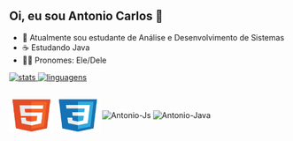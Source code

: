 ## Oi, eu sou Antonio Carlos 👋

- 🔭 Atualmente sou estudante de Análise e Desenvolvimento de Sistemas
- ☕ Estudando Java
- 👨‍🚀 Pronomes: Ele/Dele
  

 <a href=""><img alt="stats" height="180em" width="47%" src="https://github-readme-stats.vercel.app/api?username=AntonioCLJR&show_icons=true&theme=dark"/>
  </a>
 <a href=""><img alt="linguagens" height="175em" width="47%" src="https://github-readme-stats.vercel.app/api/top-langs/?username=AntonioCLJR&layout=compact"/>
  </a>  

<div alling="center" style="display:  inline-block"><br>
  <img align="center" alt="Antonio-HTML" height="60" width="80" src="https://raw.githubusercontent.com/devicons/devicon/master/icons/html5/html5-original.svg">
  <img align="center" alt="Antonio-CSS" height="60" width="80" src="https://raw.githubusercontent.com/devicons/devicon/master/icons/css3/css3-original.svg">
  <img align="center" alt="Antonio-Js" height="60" width="80" src="https://cdn.jsdelivr.net/gh/devicons/devicon@latest/icons/javascript/javascript-original.svg"">
  <img align="center" alt="Antonio-Java" height="70" width="80" src="https://cdn.jsdelivr.net/gh/devicons/devicon@latest/icons/java/java-original-wordmark.svg">
</div>
